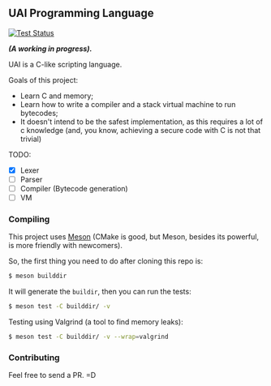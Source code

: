 ## UAI Programming Language

[![Test Status](https://github.com/KennedyTedesco/uai-lang/workflows/main/badge.svg)](https://github.com/KennedyTedesco/uai-lang/actions)

**_(A working in progress)._**

UAI is a C-like scripting language.

Goals of this project: 

- Learn C and memory;
- Learn how to write a compiler and a stack virtual machine to run bytecodes;
- It doesn't intend to be the safest implementation, as this requires a lot of c knowledge (and, you know, achieving a secure code with C is not that trivial)

TODO:

- [x] Lexer
- [ ] Parser
- [ ] Compiler (Bytecode generation)
- [ ] VM

### Compiling

This project uses [Meson](https://mesonbuild.com/Quick-guide.html) (CMake is good, but Meson, besides its powerful, is more friendly with newcomers).

So, the first thing you need to do after cloning this repo is:

```bash
$ meson builddir
```

It will generate the `buildir`, then you can run the tests:

```bash
$ meson test -C builddir/ -v 
```

Testing using Valgrind (a tool to find memory leaks):

```bash
$ meson test -C builddir/ -v --wrap=valgrind
```

### Contributing

Feel free to send a PR. =D
